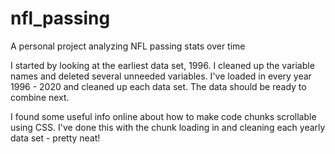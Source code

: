 # nfl_passing
A personal project analyzing NFL passing stats over time

I started by looking at the earliest data set, 1996. I cleaned up the variable names and deleted several unneeded variables. I've loaded in every year 1996 - 2020 and cleaned up each data set. The data should be ready to combine next.

I found some useful info online about how to make code chunks scrollable using CSS. I've done this with the chunk loading in and cleaning each yearly data set - pretty neat!